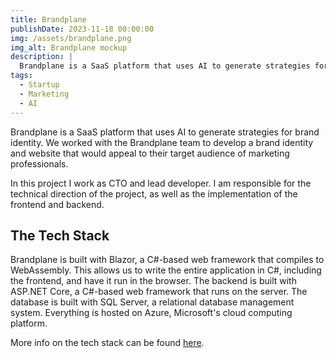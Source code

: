 ```yaml
---
title: Brandplane
publishDate: 2023-11-18 00:00:00
img: /assets/brandplane.png
img_alt: Brandplane mockup
description: |
  Brandplane is a SaaS platform that uses AI to generate strategies for brand identity. We worked with the Brandplane team to develop a brand identity and website that would appeal to their target audience of marketing professionals.
tags:
  - Startup
  - Marketing
  - AI
---
```


Brandplane is a SaaS platform that uses AI to generate strategies for brand identity. We worked with the Brandplane team to develop a brand identity and website that would appeal to their target audience of marketing professionals.

In this project I work as CTO and lead developer. I am responsible for the technical direction of the project, as well as the implementation of the frontend and backend.

## The Tech Stack
Brandplane is built with Blazor, a C#-based web framework that compiles to WebAssembly. This allows us to write the entire application in C#, including the frontend, and have it run in the browser. The backend is built with ASP.NET Core, a C#-based web framework that runs on the server. The database is built with SQL Server, a relational database management system.
Everything is hosted on Azure, Microsoft's cloud computing platform.

More info on the tech stack can be found [here](https://docs.brandplane.co/).